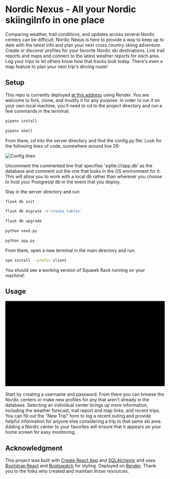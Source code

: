 # Nordic Nexus - All your Nordic skiingiInfo in one place

Comparing weather, trail conditions, and updates across several Nordic centers can be difficult.  Nordic Nexus is here to provide a way to keep up to date with the latest info and plan your next cross country skiing adventure.  Create or discover profiles for your favorite Nordic ski destinations.  Link trail reports and maps and connect to the latest weather reports for each area.  Log your trips to let others know how that tracks look today.  There's even a map feature to plan your next trip's driving route!

## Setup

This repo is currently deployed [at this address](https://nordic-nexus.onrender.com/) using Render.  You are welcome to fork, clone, and modify it for any purpose.  In order to run it on your own local machine, you'll need to cd to the project directory and run a few commands in the terminal:
```bash
pipenv install
```
```bash
pipenv shell
```

From there, cd into the server directory and find the config.py file.  Look for the following lines of code, somewhere around line 26:

![Config lines](https://github.com/apatari/squawk-rack/assets/108021977/0ee909b7-a2af-484e-ae00-d80e7b63a902)

Uncomment the commented line that specifies 'sqlite:///app.db' as the database and comment out the one that looks in the OS environment for it.  This will allow you to work with a local db rather than wherever you choose to host your Postgresql db in the event that you deploy.

Stay in the server directory and run:

```bash
flask db init
```
```bash
flask db migrate -m'create tables'
```
```bash
flask db upgrade
```
```bash
python seed.py
```
```bash
python app.py
```
From there, open a new terminal in the main directory and run:
```bash
npm install --prefix client
```
You should see a working version of Squawk Rack running on your machine!

## Usage

![NordicNexus](https://github.com/apatari/Nordic-Nexus/blob/main/NordicNexusGIF.gif)

Start by creating a username and password.  From there you can browse the Nordic centers or make new profiles for any that aren't already in the database.  Selecting an individual center brings up more information, including the weather forecast, trail report and map links, and recent trips.  You can fill out the "New Trip" form to log a recent outing and provide helpful information for anyone else considering a trip to that same ski area.  Adding a Nordic center to your favorites will ensure that it appears on your home screen for easy monitoring.

## Acknowledgment

This project was built with [Create React App](https://github.com/facebook/create-react-app) and [SQLAlchemy](https://www.sqlalchemy.org/) and uses [Bootstrap React](https://react-bootstrap.netlify.app/) and [Bootswatch](https://bootswatch.com/) for styling.  Deployed on [Render](https://render.com/).  Thank you to the folks who created and maintain those resources.

